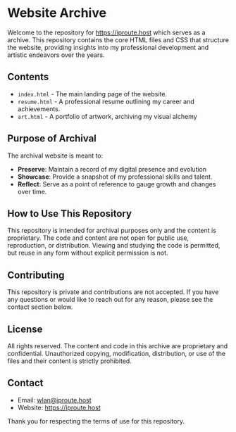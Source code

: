 # Website Archive

Welcome to the repository for https://iproute.host which serves as a archive. This repository contains the core HTML files and CSS that structure the website, providing insights into my professional development and artistic endeavors over the years.

## Contents

- `index.html` - The main landing page of the website.
- `resume.html` - A professional resume outlining my career and achievements.
- `art.html` - A portfolio of artwork, archiving my visual alchemy

## Purpose of Archival

The archival website is meant to:

- **Preserve**: Maintain a record of my digital presence and evolution
- **Showcase**: Provide a snapshot of my professional skills and talent.
- **Reflect**: Serve as a point of reference to gauge growth and changes over time.

## How to Use This Repository

This repository is intended for archival purposes only and the content is proprietary. The code and content are not open for public use, reproduction, or distribution. Viewing and studying the code is permitted, but reuse in any form without explicit permission is not.

## Contributing

This repository is private and contributions are not accepted. If you have any questions or would like to reach out for any reason, please see the contact section below.

## License

All rights reserved. The content and code in this archive are proprietary and confidential. Unauthorized copying, modification, distribution, or use of the files and their content is strictly prohibited.

## Contact

- Email: wlan@iproute.host
- Website: https://iproute.host

Thank you for respecting the terms of use for this repository.


